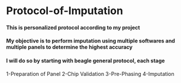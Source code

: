 # Protocol-of-Imputation

#### This is personalized protocol according to my project
#### My objective is to perform imputation using multiple softwares and multiple panels to determine the highest accuracy
#### I will do so by starting with beagle general protocol, each stage
1-Preparation of Panel
2-Chip Validation
3-Pre-Phasing
4-Imputation
